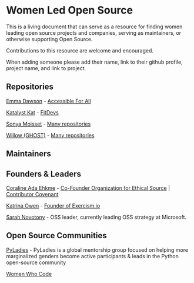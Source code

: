 # Women Led Open Source

This is a living document that can serve as a resource for finding women leading open source projects and companies, serving as maintainers, or otherwise supporting Open Source.

Contributions to this resource are welcome and encouraged. 

When adding someone please add their name, link to their github profile, project name, and link to project.


## Repositories

[Emma Dawson](https://github.com/EmmaDawsonDev) - [Accessible For All](https://github.com/AccessibleForAll/AccessibleWebDev)

[Katalyst Kat](https://github.com/katalystkat) - [FitDevs](https://github.com/FitDevs-withKat/Fitness-Accountability)

[Sonya Moisset](https://github.com/SonyaMoisset) - [Many repositories](https://github.com/SonyaMoisset?tab=repositories)

[Willow (GHOST)](https://github.com/ghostdevv) - [Many repositories](https://github.com/ghostdevv?tab=repositories)

## Maintainers

## Founders & Leaders

[Coraline Ada Ehkme](https://github.com/CoralineAda) - [Co-Founder Organization for Ethical Source](https://ethicalsource.dev/) | [Contributor Covenant](https://github.com/EthicalSource/contributor_covenant)

[Katrina Owen](https://github.com/kytrinyx) - [Founder of Exercism.io](https://github.com/exercism)

[Sarah Novotony](https://twitter.com/sarahnovotny) - OSS leader, currently leading OSS strategy at Microsoft. 

## Open Source Communities

[PyLadies](https://github.com/pyladies) - PyLadies is a global mentorship group focused on helping more marginalized genders become active participants & leads in the Python open-source community 

[Women Who Code](https://github.com/WomenWhoCode)
